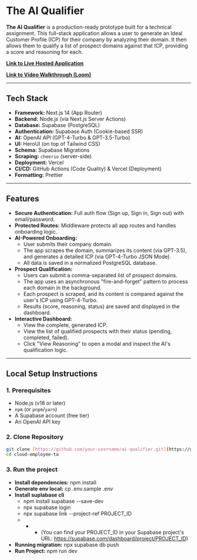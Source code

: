 # The AI Qualifier

**The AI Qualifier** is a production-ready prototype built for a technical assignment. This full-stack application allows a user to generate an Ideal Customer Profile (ICP) for their company by analyzing their domain. It then allows them to qualify a list of prospect domains against that ICP, providing a score and reasoning for each.

**[Link to Live Hosted Application](https://cloud-employee-ta.vercel.app/)**

**[Link to Video Walkthrough (Loom)](https://www.loom.com/share/f3794ec462034c9e8b64c7791a496ff0?sid=f208f2df-553f-4c34-a932-1a56f59dec3e)**

---

## Tech Stack

- **Framework:** Next.js 14 (App Router)
- **Backend:** Node.js (via Next.js Server Actions)
- **Database:** Supabase (PostgreSQL)
- **Authentication:** Supabase Auth (Cookie-based SSR)
- **AI:** OpenAI API (GPT-4-Turbo & GPT-3.5-Turbo)
- **UI:** HeroUI (on top of Tailwind CSS)
- **Schema:** Supabase Migrations
- **Scraping:** `cheerio` (server-side)
- **Deployment:** Vercel
- **CI/CD:** GitHub Actions (Code Quality) & Vercel (Deployment)
- **Formatting:** Prettier

---

## Features

- **Secure Authentication:** Full auth flow (Sign up, Sign in, Sign out) with email/password.
- **Protected Routes:** Middleware protects all app routes and handles onboarding logic.
- **AI-Powered Onboarding:**
  - User submits their company domain.
  - The app scrapes the domain, summarizes its content (via GPT-3.5), and generates a detailed ICP (via GPT-4-Turbo JSON Mode).
  - All data is saved in a normalized PostgreSQL database.
- **Prospect Qualification:**
  - Users can submit a comma-separated list of prospect domains.
  - The app uses an asynchronous "fire-and-forget" pattern to process each domain in the background.
  - Each prospect is scraped, and its content is compared against the user's ICP using GPT-4-Turbo.
  - Results (score, reasoning, status) are saved and displayed in the dashboard.
- **Interactive Dashboard:**
  - View the complete, generated ICP.
  - View the list of qualified prospects with their status (pending, completed, failed).
  - Click "View Reasoning" to open a modal and inspect the AI's qualification logic.

---

## Local Setup Instructions

### 1. Prerequisites

- Node.js (v18 or later)
- `npm` (or `pnpm`/`yarn`)
- A Supabase account (free tier)
- An OpenAI API key

### 2. Clone Repository

```bash
git clone [https://github.com/your-username/ai-qualifier.git](https://github.com/your-username/ai-qualifier.git)
cd cloud-employee-ta
```

### 3. Run the project

- **Install dependencies:** npm install
- **Generate env local:** cp .env.sample .env
- **Install suplabase cli**
  - npm install supabase --save-dev
  - npx supabase login
  - npx supabase link --project-ref PROJECT_ID
  - - - (You can find your PROJECT_ID in your Supabase project's URL: https://supabase.com/dashboard/project/PROJECT_ID)
- **Running migration:** npx supabase db push
- **Run Project:** npm run dev
